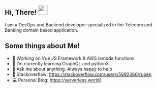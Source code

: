 ## Hi, There! <img src="https://raw.githubusercontent.com/MartinHeinz/MartinHeinz/master/wave.gif" width="30px">

I am a DevOps and Backend developer specialized in the Telecom and Banking domain based application.

## Some things about Me!
- 🔭 Working on Vue JS Framework & AWS lambda functions
- 🌱 I’m currently learning GraphQL and python3
- 💬 Ask me about anything. Always happy to help
- 💾 Stackoverflow: https://stackoverflow.com/users/5692366/ruben
- 💻 Personal Blog: https://serverless.world/
